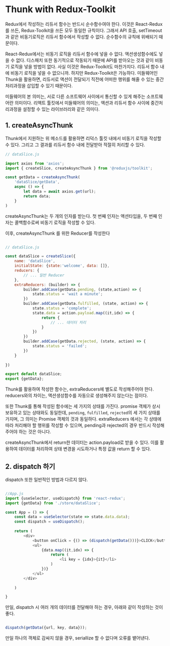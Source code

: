# Thunk with Redux-Toolkit


Redux에서 작성하는 리듀서 함수는 반드시 순수함수여야 한다. 이것은 React-Redux를 쓰든, Redux-Toolkit을 쓰든 모두 동일한 규칙이다. 그래서 API 호출, setTimeout과 같은 비동기로직은 리듀서 함수에서 작성할 수 없다. 순수함수의 규칙에 위배되기 때문이다.

React-Redux에서는 비동기 로직을 리듀서 함수에 넣을 수 없다. 액션생성함수에도 넣을 수 없다. 디스패치 또한 동기적으로 작동되기 때문에 API를 받아오는 것과 같이 비동기 로직을 넣을 방법이 없다. 사실 이것은 Redux-Toolkit도 마찬가지다. 리듀서 함수 내에 비동기 로직을 넣을 수 없으니까. 하지만 Redux-Toolkit은 가능하다. 미들웨어인 Thunk을 활용하면, 리듀서로 액션이 전달되기 직전에 어떠한 행위를 해줄 수 있는 중간처리과정을 삽입할 수 있기 때문이다.

미들웨어의 본 의미는, 서로 다른 소프트웨어 사이에서 통신할 수 있게 해주는 소프트웨어란 의미이다. 리액트 툴킷에서 미들웨어의 의미는, 액션과 리듀서 함수 사이에 중간처리과정을 설정할 수 있는 라이브러리와 같은 의미다.



## 1. createAsyncThunk

Thunk에서 지원하는 위 메소드를 활용하면 리덕스 툴킷 내에서 비동기 로직을 작성할 수 있다. 그리고 그 결과를 리듀서 함수 내에 전달받아 적절히 처리할 수 있다.

``` javascript
// dataSlice.js

import axios from 'axios';
import { createSlice, createAsyncThunk } from '@reduxjs/toolkit';

const getData = createAsyncThunk(
	'dataSlice/getData',
	async () => {
		let data = await axios.get(url);
		return data;
	}
)
```

createAsyncThunk는 두 개의 인자를 받는다. 첫 번째 인자는 액션타입을, 두 번째 인자는 콜백함수로써 비동기 로직을 작성할 수 있다. 

이후, createAsyncThunk 를 위한 Reducer를 작성한다

```javascript

// dataSlice.js

const dataSlice = createSlice({
	name: 'dataSlice',
	initialState: {state:'welcome', data: []},
	reducers: {
		// ... 일반 Reducer
	},
	extraReducers: (builder) => {
		builder.addCase(getData.pending, (state,action) => {
			state.status = 'wait a minute';
		})
		builder.addCase(getData.fulfilled, (state, action) => {
			state.status = 'complete';
			state.data = action.payload.map((it,idx) => {
				return {
					// ... 데이터 처리
				}
			})
		})
		builder.addCase(getData.rejected, (state, action) => {
			state.status = 'failed';
		})
	}
	
})

export default dataSlice;
export {getData};
```

Thunk를 활용하여 작성한 함수는, extraReducers에 별도로 작성해주어야 한다. reducers와의 차이는, 액션생성함수를 자동으로 생성해주지 않는다는 점이다. 

또한 Thunk를 통해 작성된 함수에는 세 가지의 상태를 가진다. promise 객체가 상시 보유하고 있는 상태와도 동일한데, `pending`, `fulfilled`, `rejected`의 세 가지 상태를 가지며, 그 의미는 Promise 객체의 것과 동일하다. extraReducers 에서는 각 상태에 따라 처리해야 할 행위를 작성할 수 있으며, pending과 rejected의 경우 반드시 작성해주어야 하는 것은 아니다.

createAsyncThunk에서 return한 데이터는 action.payload로 받을 수 있다. 이를 활용하여 데이터를 처리하여 상태 변경을 시도하거나 특정 값을 return 할 수 있다.



## 2. dispatch 하기

dispatch 또한 일반적인 방법과 다르지 않다.

``` javascript

//App.js
import {useSelector, useDispatch} from 'react-redux';
import {getData} from './store/dataSlice';

const App = () => {
	const data = useSelector(state => state.data.data);
	const dispatch = useDispatch();
	
	return (
		<div>
			<button onClick = {() => (dispatch(getData()))}>CLICK</button>
			<ul>
				{data.map((it,idx) => {
					return (
						<li key = {idx}>{it}</li>
					)
				})}
			</ul>
		</div>
	
	)

}

```

만일, dispatch 시 여러 개의 데이터를 전달해야 하는 경우, 아래와 같이 작성하는 것이 좋다.

``` javascript

dispatch(getData({url, key, data}));

```

만일 하나의 객체로 감싸지 않을 경우, seriallize 할 수 없다며 오류를 뱉어낸다.